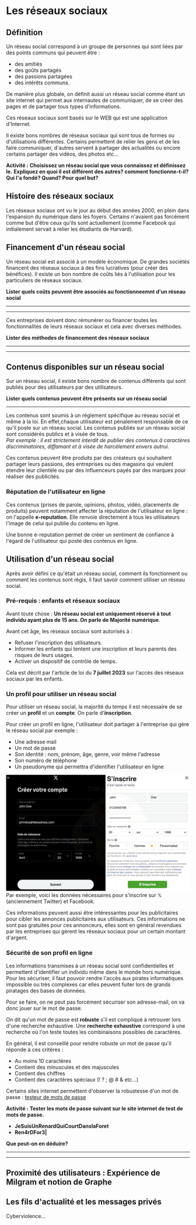 # Les réseaux sociaux

## Définition

Un réseau social correspond à un groupe de personnes qui sont liées par des points communs qui peuvent être :  

* des amitiés
* des goûts partagés
* des passions partagées
* des intérêts communs.

De manière plus globale, on définit aussi un réseau social comme étant un site internet qui permet aux internautes de communiquer, de se créer des pages et de partager tous types d'informations.

Ces réseaux sociaux sont basés sur le WEB qui est une application d'Internet.

Il existe bons nombres de réseaux sociaux qui sont tous de formes ou d'utilisations différentes. Certains permettent de relier les gens et de les faire communiquer, d'autres servent à partager des actualités ou encore certains partager des vidéos, des photos etc...

**Activité :**
**Choisissez un réseau social que vous connaissez et définissez le.**
**Expliquez en quoi il est différent des autres? comment fonctionne-t-il? Qui l'a fondé? Quand? Pour quel but?**

## Histoire des réseaux sociaux

Les réseaux sociaux ont vu le jour au début des années 2000, en plein dans l'expansion du numérique dans les foyers.
Certains n'avaient pas forcément comme but d'être ceux qu'ils sont actuellement (comme Facebook qui initialement servait à relier les étudiants de Harvard).



## Financement d'un réseau social

Un réseau social est associé à un modèle économique. De grandes sociétés financent des réseaux sociaux à des fins lucratives (pour créer des bénéfices).
Il existe un bon nombre de coûts liés à l'utilisation pour les particuliers de réseaux sociaux.

**Lister quels coûts peuvent être associés au fonctionneemnt d'un réseau social**

_______________________________________________________________________________________
______________________________________________________________________________________________________________________________________________________________________________

Ces entreprises doivent donc rémunérer ou financer toutes les fonctionnalités de leurs réseaux sociaux et cela avec diverses méthodes.

**Lister des méthodes de financement des réseaux sociaux**

_______________________________________________________________________________________
______________________________________________________________________________________________________________________________________________________________________________

## Contenus disponibles sur un réseau social

Sur un réseau social, il existe bons nombre de contenus différents qui sont publiés pour des utilisateurs par des utilisateurs.

**Lister quels contenus peuvent être présents sur un réseau social**

______________________________________________________________________________________________________________________________________________________________________________

Les contenus sont soumis à un réglement spécifique au réseau social et même à la loi.
En effet,chaque utilisateur est pénalement responsable de ce qu'il poste sur un réseau social.
Les contenus publiés sur un réseau social sont considérés publics et à visée de tous.  
*Par exemple : il est strictement interdit de publier des contenus à caractères discriminatoires, diffamant et à visée de harcèlement envers autrui.*

Ces contenus peuvent être produits par des créateurs qui souhaitent partager leurs passions, des entreprises ou des magasins qui veulent étendre leur clientèle ou par des influenceurs payés par des marques pour réaliser des publicités.

### Réputation de l'utilisateur en ligne

Ces contenus (prises de parole, opinions, photos, vidéo, placements de produits) peuvent notamment affecter la réputation de l'utilisateur en ligne : on l'appelle **e-reputation**.
Elle renvoie directement à tous les utilisateurs l'image de celui qui publie du contenu en ligne.

Une bonne e-reputation permet de créer un sentiment de confiance à l'égard de l'utilisateur qui poste des contenus en ligne.


## Utilisation d'un réseau social

Après avoir défini ce qu'était un réseau social, comment ils fonctionnent ou comment les contenus sont régis, il faut savoir comment utiliser un réseau social.

### Pré-requis : enfants et réseaux sociaux

Avant toute chose : **Un réseau social est uniquement réservé à tout individu ayant plus de 15 ans. On parle de Majorité numérique**.

Avant cet âge, les réseaux sociaux sont autorisés à :  

* Refuser l'inscription des utilisateurs.
* Informer les enfants qui tentent une inscription et leurs parents des risques de leurs usages.
* Activer un dispositif de contrôle de temps.

Cela est décrit par l'article de loi du **7 juillet 2023** sur l'accès des réseaux sociaux par les enfants.

### Un profil pour utiliser un réseau social

Pour utiliser un réseau social, la majorité du temps il est nécessaire de se créer un **profil** et un **compte**. On parle d'**inscription**.

Pour créer un profil en ligne, l'utilisateur doit partager à l'entreprise qui gère le réseau social par exemple :

* Une adresse mail
* Un mot de passe
* Son identité : nom, prénom, âge, genre, voir même l'adresse
* Son numéro de téléphone
* Un pseudonyme qui permettra d'identifier l'utilisateur en ligne

![inscription](inscription.png)
Par exemple, voici les données nécessaires pour s'inscrire sur 𝕏 (anciennement Twitter) et Facebook.

Ces informations peuvent aussi être intéressantes pour les publicitaires pour cibler les annonces publicitaires aux utilisateurs.
Ces informations ne sont pas gratuites pour ces annonceurs, elles sont en général revendues par les entreprises qui gèrent les réseaux sociaux pour un certain montant d'argent.

### Sécurité de son profil en ligne

Les informations transmises à un réseau social sont confidentielles et permettent d'identifier un individu même dans le monde hors numérique.
Pour les sécuriser, il faut pouvoir rendre l'accès aux pirates informatiques impossible ou très complexes car elles peuvent fuiter lors de grands piratages des bases de données.

Pour se faire, on ne peut pas forcément sécuriser son adresse-mail, on va donc jouer sur le mot de passe.

On dit qu'un mot de passe est **robuste** s'il est compliqué à retrouver lors d'une recherche exhaustive. Une **recherche exhaustive** correspond à une recherche où l'on teste toutes les combinaisons possibles de caractères.

En général, il est conseillé pour rendre robuste un mot de passe qu'il réponde à ces critères :

* Au moins 10 caractères
* Contient des minuscules et des majuscules
* Contient des chiffres
* Contient des caractères spéciaux (! ? ; @ # & etc...)

Certains sites internet permettent d'observer la robustesse d'un mot de passe : [testeur de mots de passe](https://www.passwordmonster.com)

**Activité :**
**Tester les mots de passe suivant sur le site internet de test de mots de passe.**

* **JeSuisUnRenardQuiCourtDanslaForet**
* **Ren4rDFor3|**  

**Que peut-on en déduire?**

_______________________________________________________________________________________
______________________________________________________________________________________________________________________________________________________________________________

## Proximité des utilisateurs : Expérience de Milgram et notion de Graphe

## Les fils d'actualité et les messages privés

Cyberviolence...

